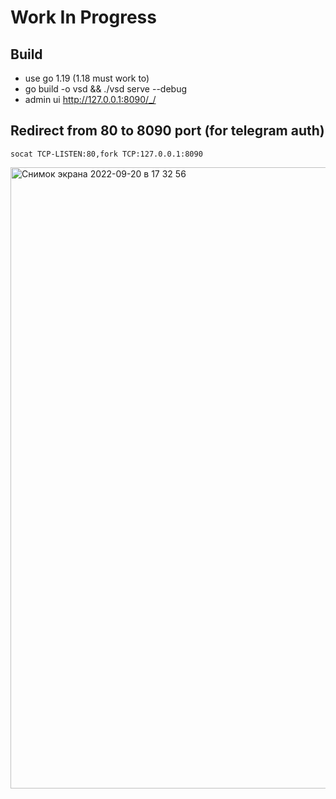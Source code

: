 # Work In Progress

## Build
 - use go 1.19 (1.18 must work to)
 - go build -o vsd && ./vsd serve --debug
 - admin ui http://127.0.0.1:8090/_/

 ## Redirect from 80 to 8090 port (for telegram auth)
`socat TCP-LISTEN:80,fork TCP:127.0.0.1:8090`

<img width="994" alt="Снимок экрана 2022-09-20 в 17 32 56" src="https://user-images.githubusercontent.com/417177/191286332-3be6531d-e39f-4fb4-a4b5-7ae3a8b3b48d.png">
